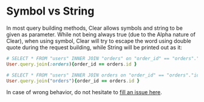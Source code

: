 # Symbol vs String

In most query building methods, Clear allows symbols and string to be given as parameter. While not being always true \(due to the Alpha nature of Clear\), when using symbol, Clear will try to escape the word using double quote during the request building, while String will be printed out as it:

```ruby
# SELECT * FROM "users" INNER JOIN "orders" on "order_id" == "orders"."id"
User.query.join(:orders){order_id == orders.id }

# SELECT * FROM "users" INNER JOIN orders on "order_id" == "orders"."id"
User.query.join("orders"){order_id == orders.id }
```

In case of wrong behavior, do not hesitate to [fill an issue here](https://github.com/anykeyh/clear/issues).

